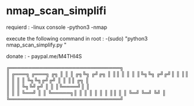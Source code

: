 # nmap_scan_simplifi

requierd :
    -linux console
    -python3
    -nmap
    
execute the following command in root :
    -(sudo) "python3 nmap_scan_simplify.py "    

donate : 
    - paypal.me/M4THI4S

╔══════════════════════════════╗                            
║  ╔═══╗      ╔═══╗  ╔╗        ║
║  ║ ╔╗╚╗    ╔╝╔╗ ║  ║║        ║
║  ║ ║╚╗╚╗  ╔╝╔╝║ ║  ║║        ║ 
║  ║ ║ ╚╗╚╗╔╝╔╝ ║ ║  ║║    ╔╗  ║   
║  ║ ║  ╚╗╚╝╔╝  ║ ║  ║╚════╝║  ║         
║  ║ ║   ╚══╝   ║ ║  ╚═════╗║  ║
║  ║ ║          ║ ║        ║║  ║
║  ╚═╝          ╚═╝        ╚╝  ║
╚══════════════════════════════╝

